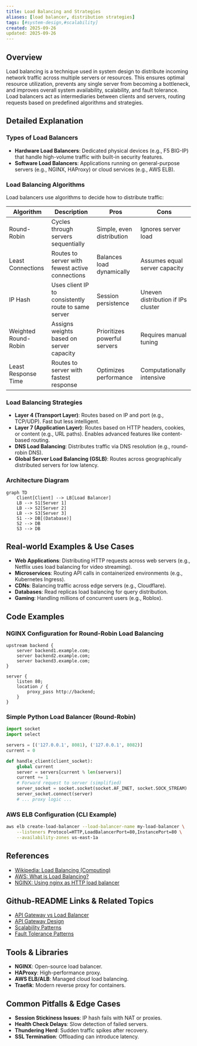 ```yaml
---
title: Load Balancing and Strategies
aliases: [load balancer, distribution strategies]
tags: [#system-design,#scalability]
created: 2025-09-26
updated: 2025-09-26
---
```


## Overview

Load balancing is a technique used in system design to distribute incoming network traffic across multiple servers or resources. This ensures optimal resource utilization, prevents any single server from becoming a bottleneck, and improves overall system availability, scalability, and fault tolerance. Load balancers act as intermediaries between clients and servers, routing requests based on predefined algorithms and strategies.

## Detailed Explanation

### Types of Load Balancers

- **Hardware Load Balancers**: Dedicated physical devices (e.g., F5 BIG-IP) that handle high-volume traffic with built-in security features.
- **Software Load Balancers**: Applications running on general-purpose servers (e.g., NGINX, HAProxy) or cloud services (e.g., AWS ELB).

### Load Balancing Algorithms

Load balancers use algorithms to decide how to distribute traffic:

| Algorithm | Description | Pros | Cons |
|-----------|-------------|------|------|
| Round-Robin | Cycles through servers sequentially | Simple, even distribution | Ignores server load |
| Least Connections | Routes to server with fewest active connections | Balances load dynamically | Assumes equal server capacity |
| IP Hash | Uses client IP to consistently route to same server | Session persistence | Uneven distribution if IPs cluster |
| Weighted Round-Robin | Assigns weights based on server capacity | Prioritizes powerful servers | Requires manual tuning |
| Least Response Time | Routes to server with fastest response | Optimizes performance | Computationally intensive |

### Load Balancing Strategies

- **Layer 4 (Transport Layer)**: Routes based on IP and port (e.g., TCP/UDP). Fast but less intelligent.
- **Layer 7 (Application Layer)**: Routes based on HTTP headers, cookies, or content (e.g., URL paths). Enables advanced features like content-based routing.
- **DNS Load Balancing**: Distributes traffic via DNS resolution (e.g., round-robin DNS).
- **Global Server Load Balancing (GSLB)**: Routes across geographically distributed servers for low latency.

### Architecture Diagram

```mermaid
graph TD
    Client[Client] --> LB[Load Balancer]
    LB --> S1[Server 1]
    LB --> S2[Server 2]
    LB --> S3[Server 3]
    S1 --> DB[(Database)]
    S2 --> DB
    S3 --> DB
```

## Real-world Examples & Use Cases

- **Web Applications**: Distributing HTTP requests across web servers (e.g., Netflix uses load balancing for video streaming).
- **Microservices**: Routing API calls in containerized environments (e.g., Kubernetes Ingress).
- **CDNs**: Balancing traffic across edge servers (e.g., Cloudflare).
- **Databases**: Read replicas load balancing for query distribution.
- **Gaming**: Handling millions of concurrent users (e.g., Roblox).

## Code Examples

### NGINX Configuration for Round-Robin Load Balancing

```nginx
upstream backend {
    server backend1.example.com;
    server backend2.example.com;
    server backend3.example.com;
}

server {
    listen 80;
    location / {
        proxy_pass http://backend;
    }
}
```

### Simple Python Load Balancer (Round-Robin)

```python
import socket
import select

servers = [('127.0.0.1', 8081), ('127.0.0.1', 8082)]
current = 0

def handle_client(client_socket):
    global current
    server = servers[current % len(servers)]
    current += 1
    # Forward request to server (simplified)
    server_socket = socket.socket(socket.AF_INET, socket.SOCK_STREAM)
    server_socket.connect(server)
    # ... proxy logic ...
```

### AWS ELB Configuration (CLI Example)

```bash
aws elb create-load-balancer --load-balancer-name my-load-balancer \
    --listeners Protocol=HTTP,LoadBalancerPort=80,InstancePort=80 \
    --availability-zones us-east-1a
```

## References

- [Wikipedia: Load Balancing (Computing)](https://en.wikipedia.org/wiki/Load_balancing_(computing))
- [AWS: What is Load Balancing?](https://aws.amazon.com/what-is/load-balancing/)
- [NGINX: Using nginx as HTTP load balancer](https://nginx.org/en/docs/http/load_balancing.html)

## Github-README Links & Related Topics

- [API Gateway vs Load Balancer](../api-gateway-vs-load-balancer/README.md)
- [API Gateway Design](../api-gateway-design/README.md)
- [Scalability Patterns](../high-scalability-patterns/README.md)
- [Fault Tolerance Patterns](../fault-tolerance-patterns/README.md)

## Tools & Libraries

- **NGINX**: Open-source load balancer.
- **HAProxy**: High-performance proxy.
- **AWS ELB/ALB**: Managed cloud load balancing.
- **Traefik**: Modern reverse proxy for containers.

## Common Pitfalls & Edge Cases

- **Session Stickiness Issues**: IP hash fails with NAT or proxies.
- **Health Check Delays**: Slow detection of failed servers.
- **Thundering Herd**: Sudden traffic spikes after recovery.
- **SSL Termination**: Offloading can introduce latency.